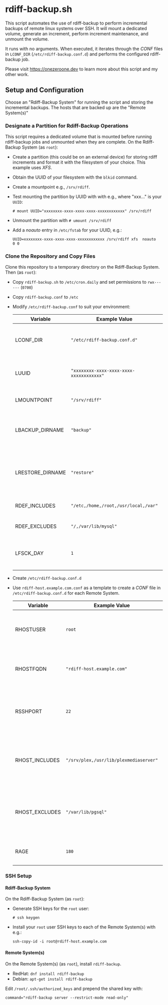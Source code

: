 # rdiff-backup.sh

This script automates the use of rdiff-backup to perform incremental backups of remote linux systems over SSH. It will mount a dedicated volume, generate an increment, perform increment maintenance, and unmount the volume.

It runs with no arguments. When executed, it iterates through the *CONF* files in `LCONF_DIR` (`/etc/rdiff-backup.conf.d`) and performs the configured rdiff-backup job.

Please visit https://onezeroone.dev to learn more about this script and my other work.

## Setup and Configuration

Choose an "Rdiff-Backup System" for running the script and storing the incremental backups. The hosts that are backed up are the "Remote System(s)"

### Designate a Partition for Rdiff-Backup Operations

This script requires a dedicated volume that is mounted before running rdiff-backup jobs and unmounted when they are complete. On the Rdiff-Backup System (as `root`):

- Create a partition (this could be on an external device) for storing rdiff increments and format it with the filesystem of your choice. This example uses *XFS*.
- Obtain the UUID of your filesystem with the `blkid` command.
- Create a mountpoint e.g., `/srv/rdiff`.
- Test mounting the partition by UUID with with e.g., where "xxx..." is your `UUID`:

    `# mount UUID="xxxxxxxx-xxxx-xxxx-xxxx-xxxxxxxxxxxx" /srv/rdiff`

- Unmount the partition with `# umount /srv/rdiff`
- Add a *noauto* entry in `/etc/fstab` for your UUID, e.g.:

    `UUID=xxxxxxxx-xxxx-xxxx-xxxx-xxxxxxxxxxxx /srv/rdiff xfs  noauto   0 0`

### Clone the Repository and Copy Files

Clone this repository to a temporary directory on the Rdiff-Backup System. Then (as `root`):

- Copy `rdiff-backup.sh` to `/etc/cron.daily` and set permissions to `rwx------` (`0700`)
- Copy `rdiff-backup.conf` to `/etc`
- Modify `/etc/rdiff-backup.conf` to suit your environment:

  |Variable|Example Value|Description|
  |--------|-------------|-----------|
  |LCONF_DIR|`"/etc/rdiff-backup.conf.d"`|Directory where the scipt will find rdiff-backup job CONF files|
  |LUUID|`"xxxxxxxx-xxxx-xxxx-xxxx-xxxxxxxxxxxx"`|The UUID of the partition designated for rdiff-backup operations|
  |LMOUNTPOINT|`"/srv/rdiff"`|The mountpoint for the rdiff-backup volume|
  |LBACKUP_DIRNAME|`"backup"`|Name of the subdirectory of LMOUNTPOINT for storing backup increments|
  LRESTORE_DIRNAME|`"restore"`|Name of the subdirectory of LMOUNTPOINT that can be used for restore operations|
  |RDEF_INCLUDES|`"/etc,/home,/root,/usr/local,/var"`|Directories to include for every job|
  |RDEF_EXCLUDES|`"/,/var/lib/mysql"`|Directories to exclude from every job|
  |LFSCK_DAY|`1`|Day to run `fsck` on the `UUID`; Sunday=0 through Saturday=6|

- Create `/etc/rdiff-backup.conf.d`
- Use `rdiff-host.example.com.conf` as a template to create a *CONF* file in `/etc/rdiff-backup.conf.d` for each Remote System.

    |Variable|Example Value|Description|
    |--------|-------------|-----------|
    |RHOSTUSER|`root`|User that performs rdiff-backup on the Remote System|
    |RHOSTFQDN|`"rdiff-host.example.com"`|Fully qualified domain name of the Remote System|
    |RSSHPORT|`22`|SSH port for establishing a connection to the remote host|
    |RHOST_INCLUDES|`"/srv/plex,/usr/lib/plexmediaserver"`|Comma-separated list of *additional* inclusions for this remote system.|
    |RHOST_EXCLUDES|`"/var/lib/pgsql"`|Comma-separated list of *additional* exclusions for this remote system.|
    |RAGE|`180`|How many increments to keep (days)|

###  SSH Setup

#### Rdiff-Backup System

On the Rdiff-Backup System (as `root`):

- Generate SSH keys for the `root` user:

    `# ssh keygen`

- Install your `root` user SSH keys to each of the Remote System(s) with e.g.:

    `ssh-copy-id -i root@rdiff-host.example.com`

#### Remote System(s)

On the Remote System(s) (as `root`), install `rdiff-backup`.

- RedHat: `dnf install rdiff-backup`
- Debian: `apt-get install rdiff-backup`

Edit `/root/.ssh/authorized_keys` and prepend the shared key with:

`command="rdiff-backup server --restrict-mode read-only"`
